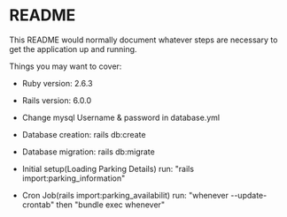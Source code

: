 # README

This README would normally document whatever steps are necessary to get the
application up and running.

Things you may want to cover:

* Ruby version: 2.6.3

* Rails version: 6.0.0

* Change mysql Username & password in database.yml

* Database creation: rails db:create

* Database migration: rails db:migrate

* Initial setup(Loading Parking Details) run: "rails import:parking_information"

* Cron Job(rails import:parking_availabilit) run: "whenever --update-crontab" then "bundle exec whenever"

